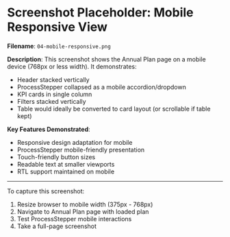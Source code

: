 # Screenshot Placeholder: Mobile Responsive View

**Filename**: `04-mobile-responsive.png`

**Description**: 
This screenshot shows the Annual Plan page on a mobile device (768px or less width). It demonstrates:
- Header stacked vertically
- ProcessStepper collapsed as a mobile accordion/dropdown
- KPI cards in single column
- Filters stacked vertically
- Table would ideally be converted to card layout (or scrollable if table kept)

**Key Features Demonstrated**:
- Responsive design adaptation for mobile
- ProcessStepper mobile-friendly presentation
- Touch-friendly button sizes
- Readable text at smaller viewports
- RTL support maintained on mobile

---

To capture this screenshot:
1. Resize browser to mobile width (375px - 768px)
2. Navigate to Annual Plan page with loaded plan
3. Test ProcessStepper mobile interactions
4. Take a full-page screenshot
